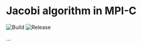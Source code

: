 # Jacobi algorithm in MPI-C

![Build](https://github.com/bissim/Jacobi-MPI/workflows/Build/badge.svg)
![Release](https://github.com/bissim/Jacobi-MPI/workflows/Release/badge.svg)

...
